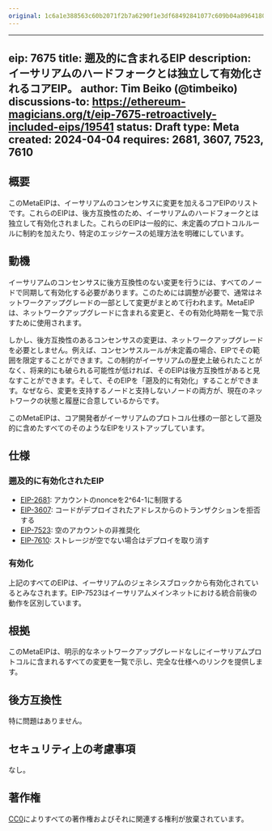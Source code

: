 ```yaml
---
original: 1c6a1e388563c60b2071f2b7a6290f1e3df68492841077c609b04a8964180b43
---
```


---
eip: 7675
title: 遡及的に含まれるEIP
description: イーサリアムのハードフォークとは独立して有効化されるコアEIP。
author: Tim Beiko (@timbeiko)
discussions-to: https://ethereum-magicians.org/t/eip-7675-retroactively-included-eips/19541
status: Draft
type: Meta
created: 2024-04-04
requires: 2681, 3607, 7523, 7610
---

## 概要

このMetaEIPは、イーサリアムのコンセンサスに変更を加えるコアEIPのリストです。これらのEIPは、後方互換性のため、イーサリアムのハードフォークとは独立して有効化されました。これらのEIPは一般的に、未定義のプロトコルルールに制約を加えたり、特定のエッジケースの処理方法を明確にしています。

## 動機

イーサリアムのコンセンサスに後方互換性のない変更を行うには、すべてのノードで同期して有効化する必要があります。このためには調整が必要で、通常はネットワークアップグレードの一部として変更がまとめて行われます。MetaEIPは、ネットワークアップグレードに含まれる変更と、その有効化時期を一覧で示すために使用されます。

しかし、後方互換性のあるコンセンサスの変更は、ネットワークアップグレードを必要としません。例えば、コンセンサスルールが未定義の場合、EIPでその範囲を限定することができます。この制約がイーサリアムの歴史上破られたことがなく、将来的にも破られる可能性が低ければ、そのEIPは後方互換性があると見なすことができます。そして、そのEIPを「遡及的に有効化」することができます。なぜなら、変更を支持するノードと支持しないノードの両方が、現在のネットワークの状態と履歴に合意しているからです。

このMetaEIPは、コア開発者がイーサリアムのプロトコル仕様の一部として遡及的に含めたすべてのそのようなEIPをリストアップしています。

## 仕様

### 遡及的に有効化されたEIP

* [EIP-2681](./eip-2681.md): アカウントのnonceを2^64-1に制限する
* [EIP-3607](./eip-3607.md): コードがデプロイされたアドレスからのトランザクションを拒否する
* [EIP-7523](./eip-7523.md): 空のアカウントの非推奨化
* [EIP-7610](./eip-7610.md): ストレージが空でない場合はデプロイを取り消す

### 有効化

上記のすべてのEIPは、イーサリアムのジェネシスブロックから有効化されているとみなされます。EIP-7523はイーサリアムメインネットにおける統合前後の動作を区別しています。

## 根拠

このMetaEIPは、明示的なネットワークアップグレードなしにイーサリアムプロトコルに含まれるすべての変更を一覧で示し、完全な仕様へのリンクを提供します。

## 後方互換性

特に問題はありません。

## セキュリティ上の考慮事項

なし。

## 著作権

[CC0](../LICENSE.md)によりすべての著作権およびそれに関連する権利が放棄されています。